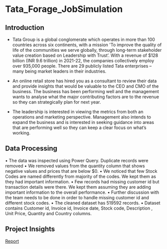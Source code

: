 # Tata_Forage_JobSimulation

## Introduction
* Tata Group is a global conglomerate which operates in more than 100 countries across six continents, with a mission 'To improve the quality of life of the communities we serve globally, through long-term stakeholder value creation based on Leadership with Trust’. With a revenue of $128 billion (INR 9.6 trillion) in 2021-22, the companies collectively employ over 935,000 people. There are 29 publicly listed Tata enterprises – many being market leaders in their industries.

* An online retail store has hired you as a consultant to review their data and provide insights that would be valuable to the CEO and CMO of the business. The business has been performing well and the management wants to analyse what the major contributing factors are to the revenue so they can strategically plan for next year.

* The leadership is interested in viewing the metrics from both an operations and marketing perspective. Management also intends to expand the business and is interested in seeking guidance into areas that are performing well so they can keep a clear focus on what’s working.

## Data Processing
• The data was inspected using Power Query. Duplicate records were removed
• We removed values from the quantity column that shows negative values and prices that are below $0.
• We noticed that few Stock Codes are named differently from majority of the codes. We kept them as they had
important information.
• Few records had missing customer id but transaction details were there. We kept them assuming they are
adding important information to the overall performance.
• Further discussion with the team needs to be done in order to handle missing customer id and different stock
codes.
• The cleaned dataset has 519592 records.
• Dataset contains Customer id, Invoice id, Invoice date, Stock code, Description , Unit Price, Quantity and
Country columns.

## Project Insights
[Report](https://github.com/Swam80/Tata_Forage_JobSimulation/blob/main/REVENUE%20AND%20EXPANSION%20INSIGHTs_1.pdf)
